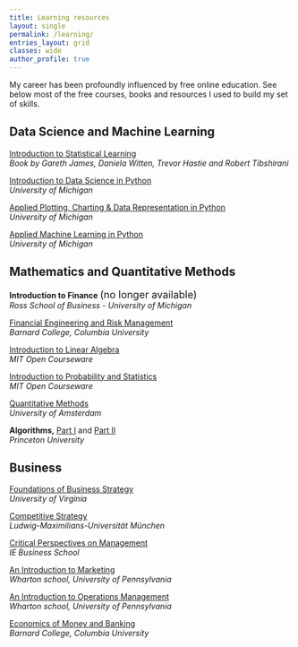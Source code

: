 ```yaml
---
title: Learning resources
layout: single
permalink: /learning/
entries_layout: grid
classes: wide
author_profile: true
---
```


My career has been profoundly influenced by free online education. See below most of the free courses, books and resources I used to build my set of skills.

## Data Science and Machine Learning

[Introduction to Statistical Learning](https://www-bcf.usc.edu/~gareth/ISL/)  
*Book by Gareth James, Daniela Witten, Trevor Hastie and Robert Tibshirani*  

[Introduction to Data Science in Python](https://www.coursera.org/learn/python-data-analysis?specialization=data-science-python)  
*University of Michigan*  

[Applied Plotting, Charting & Data Representation in Python](https://www.coursera.org/learn/python-plotting?specialization=data-science-python)  
*University of Michigan*  

[Applied Machine Learning in Python](https://www.coursera.org/learn/python-machine-learning?specialization=data-science-python)  
*University of Michigan*  

## Mathematics and Quantitative Methods

**Introduction to Finance** <span style="font-size:18px;">(no longer available)</span>  
*Ross School of Business - University of Michigan*  

[Financial Engineering and Risk Management](https://www.coursera.org/learn/financial-engineering-1)  
*Barnard College, Columbia University*

[Introduction to Linear Algebra](https://ocw.mit.edu/courses/mathematics/18-06-linear-algebra-spring-2010/)  
*MIT Open Courseware*  

[Introduction to Probability and Statistics](https://ocw.mit.edu/courses/mathematics/18-05-introduction-to-probability-and-statistics-spring-2014/)  
*MIT Open Courseware*  

[Quantitative Methods](https://www.coursera.org/learn/quantitative-methods)  
*University of Amsterdam*

**Algorithms,** [Part I](https://www.coursera.org/learn/algorithms-part1) and [Part II](https://www.coursera.org/learn/algorithms-part2)  
*Princeton University*




## Business

[Foundations of Business Strategy](https://www.coursera.org/learn/uva-darden-foundations-business-strategy)  
*University of Virginia*  

[Competitive Strategy](https://www.coursera.org/learn/competitive-strategy)  
*Ludwig-Maximilians-Universität München*

[Critical Perspectives on Management](https://www.coursera.org/learn/critical-management)  
*IE Business School*

[An Introduction to Marketing](https://www.coursera.org/learn/wharton-marketing)  
*Wharton school, University of Pennsylvania*

[An Introduction to Operations Management](https://www.coursera.org/learn/wharton-operations)  
*Wharton school, University of Pennsylvania*

[Economics of Money and Banking](https://www.coursera.org/learn/money-banking)  
*Barnard College, Columbia University*
